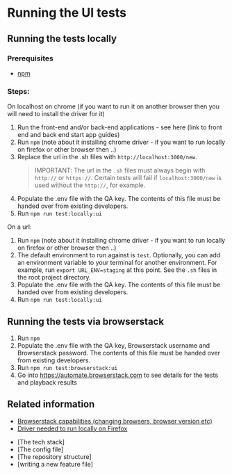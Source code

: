 # Running the UI tests

## Running the tests locally

### Prerequisites

- [npm](https://www.npmjs.com/)

### Steps:

On localhost on chrome (if you want to run it on another browser then you will need to install the driver for it)

1. Run the front-end and/or back-end applications - see here (link to front end and back end start app guides)
2. Run `npm` (note about it installing chrome driver - if you want to run locally on firefox or other browser then ..)
3. Replace the url in the .sh files with `http://localhost:3000/new`.
   > IMPORTANT: The url in the `.sh` files must always begin with `http://` or `https://`. Certain tests will fail if `localhost:3000/new` is used without the `http://`, for example.
4. Populate the .env file with the QA key. The contents of this file must be handed over from existing developers.
5. Run `npm run test:locally:ui`

On a url:

1.  Run `npm` (note about it installing chrome driver - if you want to run locally on firefox or other browser then ..)
2.  The default environment to run against is `test`. Optionally, you can add an environment variable to your terminal for another environment. For example, run `export URL_ENV=staging` at this point. See the `.sh` files in the root project directory.
3.  Populate the .env file with the QA key. The contents of this file must be handed over from existing developers.
4.  Run `npm run test:locally:ui`

## Running the tests via browserstack

1. Run `npm`
2. Populate the .env file with the QA key, Browserstack username and Browserstack password. The contents of this file must be handed over from existing developers.
3. Run `npm run test:browserstack:ui`
4. Go into https://automate.browserstack.com to see details for the tests and playback results

## Related information

- [Browserstack capabilities (changing browsers, browser version etc)](https://www.browserstack.com/automate/capabilities)
- [Driver needed to run locally on Firefox](https://www.npmjs.com/package/geckodriver)

* [The tech stack]
* [The config file]
* [The repository structure]
* [writing a new feature file]
